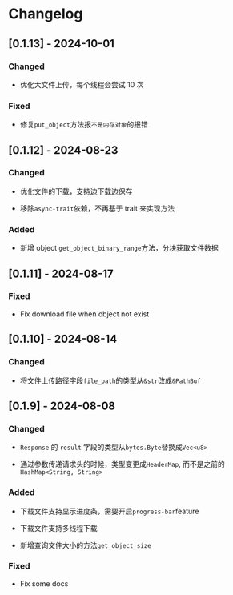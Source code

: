 # Changelog

## [0.1.13] - 2024-10-01

### Changed

- 优化大文件上传，每个线程会尝试 10 次

### Fixed

- 修复`put_object`方法报`不是内存对象`的报错

## [0.1.12] - 2024-08-23

### Changed

- 优化文件的下载，支持边下载边保存

- 移除`async-trait`依赖，不再基于 trait 来实现方法

### Added

- 新增 object `get_object_binary_range`方法，分块获取文件数据

## [0.1.11] - 2024-08-17

### Fixed

- Fix download file when object not exist

## [0.1.10] - 2024-08-14

### Changed

- 将文件上传路径字段`file_path`的类型从`&str`改成`&PathBuf`

## [0.1.9] - 2024-08-08

### Changed

- `Response` 的 `result` 字段的类型从`bytes.Byte`替换成`Vec<u8>`

- 通过参数传递请求头的时候，类型变更成`HeaderMap`, 而不是之前的`HashMap<String, String>`

### Added

- 下载文件支持显示进度条，需要开启`progress-bar`feature

- 下载文件支持多线程下载

- 新增查询文件大小的方法`get_object_size`

### Fixed

- Fix some docs
